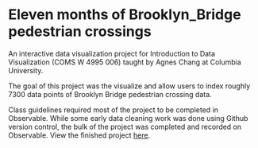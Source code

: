 # Eleven months of Brooklyn_Bridge pedestrian crossings

An interactive data visualization project for Introduction to Data Visualization (COMS W 4995 006) taught by Agnes Chang at Columbia University. 

The goal of this project was the visualize and allow users to index roughly 7300 data points of Brooklyn Bridge pedestrian crossing data. 

Class guidelines required most of the project to be completed in Observable. While some early data cleaning work was done using Github version control, the bulk of the project was completed and recorded on Observable. View the finished project [here](https://observablehq.com/@aaronbrezel/eleven-months-of-brooklyn-bridge-crossings-by-hour). 
